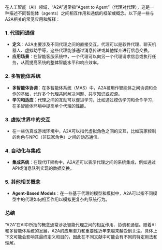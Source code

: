 



在人工智能（AI）领域，“A2A”通常指“Agent to Agent”（代理对代理），这是一种描述不同智能体（agents）之间相互作用和通信的框架或概念。以下是一些与A2A相关的常见应用和解释：

### 1. 代理间通信
- **定义**：A2A主要涉及不同代理之间的直接交互。代理可以是软件代理、聊天机器人、虚拟助手等，这些代理能够通过消息传递或其他媒介进行信息交换。
- **应用场景**：在智能客服系统中，一个代理可以向另一个代理请求信息或执行任务，从而提高系统的整体智能水平和响应效率。

### 2. 多智能体系统
- **多智能体协调**：在多智能体系统（MAS）中，A2A被用作智能体之间协调和合作的基础，允许多个代理共同解决问题、共享知识或资源。
- **学习和适应**：代理之间的互动可以促进学习，比如通过模仿学习和合作学习，在多智能体环境中提高单个代理的性能。

### 3. 虚拟世界中的交互
- 在一些仿真或游戏环境中，A2A可以指代虚拟角色之间的交互，比如玩家控制的角色与NPC（非玩家角色）之间的动态通信。

### 4. 自动化与集成
- **集成系统**：在现代IT架构中，A2A还可以表示代理之间的系统集成，例如通过API或消息队列实现的数据交换。

### 5. 其他相关概念
- **Agent-Based Models**：在一些基于代理的模型和模拟中，A2A可以指不同模型中的代理如何相互作用以模拟更复杂的系统行为。

### 总结
“A2A”在AI中所指的概念通常涉及智能代理之间的相互作用、协调和通信。随着AI和多智能体系统的发展，A2A的应用潜力和重要性近年来越来越受到关注。具体上下文可能会影响其最终定义和目的，因此在不同文献中可能会有不同的特定用法和理解。

